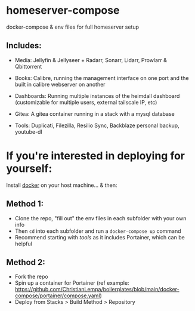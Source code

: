 # homeserver-compose
 
docker-compose & env files for full homeserver setup

## Includes: 

- Media: Jellyfin & Jellyseer + Radarr, Sonarr, Lidarr, Prowlarr & Qbittorrent

- Books: Calibre, running the management interface on one port and the built in calibre webserver on another

- Dashboards: Running multiple instances of the heimdall dashboard (customizable for multiple users, external tailscale IP, etc)

- Gitea: A gitea container running in a stack with a mysql database

- Tools: Duplicati, Filezilla, Resilio Sync, Backblaze personal backup, youtube-dl


# If you're interested in deploying for yourself:

Install [docker](https://docs.docker.com/engine/install/) on your host machine... & then:

## Method 1: 
- Clone the repo, "fill out" the env files in each subfolder with your own info 
- Then `cd` into each subfolder and run a `docker-compose up` command 
- Recommend starting with *tools* as it includes Portainer, which can be helpful

## Method 2:
- Fork the repo 
- Spin up a container for Portainer (ref example: https://github.com/ChristianLempa/boilerplates/blob/main/docker-compose/portainer/compose.yaml)
- Deploy from Stacks > Build Method > Repository